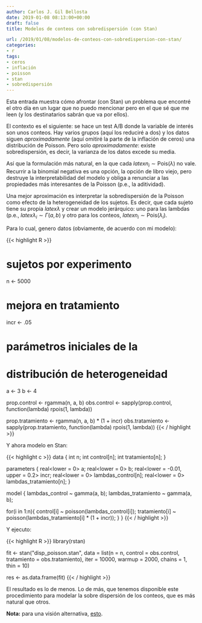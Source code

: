 ```yaml
---
author: Carlos J. Gil Bellosta
date: 2019-01-08 08:13:00+00:00
draft: false
title: Modelos de conteos con sobredispersión (con Stan)

url: /2019/01/08/modelos-de-conteos-con-sobredispersion-con-stan/
categories:
- r
tags:
- ceros
- inflación
- poisson
- stan
- sobredispersión
---
```


Esta entrada muestra cómo afrontar (con Stan) un problema que encontré el otro día en un lugar que no puedo mencionar pero en el que sé que me leen (y los destinatarios sabrán que va por ellos).

El contexto es el siguiente: se hace un test A/B donde la variable de interés son unos conteos. Hay varios grupos (aquí los reduciré a dos) y los datos siguen _aproximadamente_ (aquí omitiré la parte de la inflación de ceros) una distribución de Poisson. Pero solo _aproximadamente_: existe sobredispersión, es decir, la varianza de los datos excede su media.

Así que la formulación más natural, en la que cada $latex n_i \sim \text{Pois}(\lambda)$ no vale. Recurrir a la binomial negativa es una opción, la opción de libro viejo, pero destruye la interpretabilidad del modelo y obliga a renunciar a las propiedades más interesantes de la Poisson (p.e., la aditividad).

Una mejor aproximación es interpretar la sobredispersión de la Poisson como efecto de la heterogeneidad de los sujetos. Es decir, que cada sujeto tiene su propia $latex \lambda$ y crear un modelo jerárquico: uno para las lambdas (p.e., $latex \lambda_i \sim \Gamma(a, b)$ y otro para los conteos, $latex n_i \sim \text{Pois}(\lambda_i)$.

Para lo cual, genero datos (obviamente, de acuerdo con mi modelo):

{{< highlight R >}}
# sujetos por experimento
n <- 5000

# mejora en tratamiento
incr <- .05

# parámetros iniciales de la
# distribución de heterogeneidad
a <- 3
b <- 4


prop.control <- rgamma(n, a, b)
obs.control <- sapply(prop.control,
  function(lambda) rpois(1, lambda))

prop.tratamiento <- rgamma(n, a, b) * (1 + incr)
obs.tratamiento <- sapply(prop.tratamiento,
  function(lambda) rpois(1, lambda))
{{< / highlight >}}

Y ahora modelo en Stan:






{{< highlight c >}}
data {
  int n;
  int control[n];
  int tratamiento[n];
}

parameters {
  real<lower = 0> a;
  real<lower = 0> b;
  real<lower = -0.01, upper = 0.2> incr;
  real<lower = 0> lambdas_control[n];
  real<lower = 0> lambdas_tratamiento[n];
}

model {
  lambdas_control ~ gamma(a, b);
  lambdas_tratamiento ~ gamma(a, b);

  for(i in 1:n){
    control[i] ~ poisson(lambdas_control[i]);
    tratamiento[i] ~ poisson(lambdas_tratamiento[i] * (1 + incr));
  }
}
{{< / highlight >}}

Y ejecuto:

{{< highlight R >}}
library(rstan)

fit <- stan("disp_poisson.stan",
            data = list(n = n, control = obs.control,
                    tratamiento = obs.tratamiento),
            iter = 10000, warmup = 2000,
            chains = 1, thin = 10)

res <- as.data.frame(fit)
{{< / highlight >}}

El resultado es lo de menos. Lo de más, que tenemos disponible este procedimiento para modelar la sobre dispersión de los conteos, que es más natural que otros.

**Nota:** para una visión alternativa, [esto](https://journals.sagepub.com/doi/abs/10.1177/1471082X14524676?rss=1).